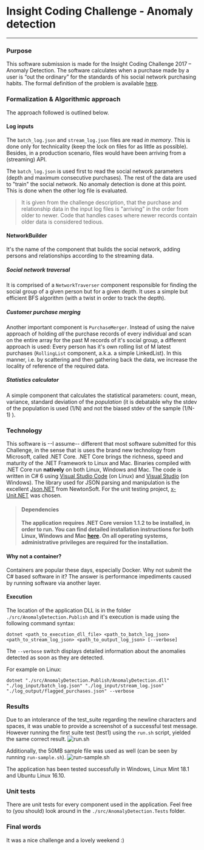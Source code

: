 Insight Coding Challenge - Anomaly detection
===============
---
### Purpose

This software submission is made for the Insight Coding Challenge 2017 – Anomaly Detection. The software calculates when a purchase made by a user is “out the ordinary” for the standards of his social network purchasing habits. 
The formal definition of the problem is available [here](https://github.com/InsightDataScience/anomaly_detection/blob/master/README.md).


### Formalization & Algorithmic approach
The approach followed is outlined below.

#### Log inputs
The `batch_log.json` and `stream_log.json` files are read *in memory*. This is done only for technicality (keep the lock on files for as little as possible). Besides, in a production scenario, files would have been arriving from a (streaming) API.

 The `batch_log.json` is used first to read the social network parameters (depth and maximum consecutive purchases). The rest of the data are used to "train" the social network. No anomaly detection is done at this point. This is done when the other log file is evaluated.

>It is given from the challenge description, that the purchase and relationship data in the input log files is "arriving" in the order from older to newer. Code that handles cases where newer records contain older data is considered tedious.

#### NetworkBuilder
It's the name of the component that builds the social network, adding persons and relationships according to the streaming data.

##### Social network traversal
It is comprised of a `NetworkTraverser` component responsible for finding the social group of a given person but for a given depth. It uses a simple but efficient BFS algorithm (with a twist in order to track the depth).

##### Customer purchase merging
Another important component is `PurchaseMerger`. Instead of using the naive approach of holding *all* the purchase records of every individual and scan on the entire array for the past M records of it's social group, a different approach is used:  Every person has it's own rolling list of M latest purchases (`RollingList` component, a.k.a. a simple LinkedList). In this manner, i.e. by scattering and then gathering back the data, we increase the locality of reference of the required data.

##### Statistics calculator
A simple component that calculates the statistical parameters: count, mean, variance, standard deviation of the *population* (it is debatable why the stdev of the population is used (1/N) and not the biased stdev of the sample (1/N-1) ).


### Technology
This software is --I assume-- different that most software submitted for this Challenge, in the sense that is uses the brand new technology from Microsoft, called .NET Core. 
.NET Core brings the richness, speed and maturity of the .NET Framework to Linux and Mac. Binaries compiled with .NET Core run **natively** on both Linux, Windows and Mac.
The code is written in C# 6 using [Visual Studio Code](https://code.visualstudio.com/) (on Linux) and [Visual Studio](https://www.visualstudio.com/) (on Windows).
The library used for JSON parsing and manipulation is the excellent [Json.NET](http://www.newtonsoft.com/json) from NewtonSoft.
For the unit testing project, [x-Unit.NET](https://xunit.github.io/) was chosen.
>#### Dependencies
>**The application requires .NET Core version 1.1.2 to be installed, in order to run. You can find detailed installation instructions for both Linux, Windows and Mac [here](https://www.microsoft.com/net/core#linuxubuntu). On all operating systems, administrative privileges are required for the installation.**


#### Why not a container?
Containers are popular these days, especially Docker. Why not submit the C# based software in it? The answer is performance impediments caused by running software via another layer.



#### Execution
The location of the application DLL is in the folder
`./src/AnomalyDetection.Publish` and it's execution is made using the following command syntax:

    dotnet <path_to_execution_dll_file> <path_to_batch_log_json> <path_to_stream_log_json> <path_to_output_log_json> [--verbose]

The `--verbose` switch displays detailed information about the  anomalies detected as soon as they are detected.

For example on Linux:

    dotnet "./src/AnomalyDetection.Publish/AnomalyDetection.dll" "./log_input/batch_log.json" "./log_input/stream_log.json" "./log_output/flagged_purchases.json" --verbose 


### Results
Due to an intolerance of the test_suite regarding the newline characters and spaces, it was unable to provide a screenshot of a successful test message. 
However running the first suite test (test1) using the `run.sh` script, yielded the same correct result.
![run.sh](http://i66.tinypic.com/2mrgktu.png)

Additionally, the 50MB sample file was used as well (can be seen by running `run-sample.sh`).
![run-sample.sh](http://i65.tinypic.com/15qp1e0.png)

The application has been tested successfully in Windows, Linux Mint 18.1 and Ubuntu Linux 16.10.

### Unit tests
There are unit tests for every component used in the application. Feel free to (you should) look around in the `./src/AnomalyDetection.Tests` folder.

### Final words
It was a nice challenge and a lovely weekend :)
